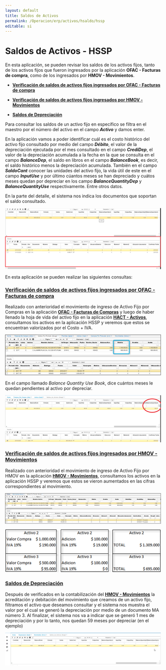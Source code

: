 ```yaml
---
layout: default
title: Saldos de Activos
permalink: /Operacion/erp/activos/hsaldo/hssp
editable: si
---
```


# Saldos de Activos - HSSP

En esta aplicación, se pueden revisar los saldos de los activos fijos, tanto de los activos fijos que fueron ingresados por la aplicación **OFAC - Facturas de compra**, como de los ingresados por **HMOV - Movimientos**.  
 
 * [**Verificación de saldos de activos fijos ingresados por OFAC - Facturas de compra**](http://docs.oasiscom.com/Operacion/erp/activos/hsaldo/hssp#verificación-de-saldos-de-activos-fijos-ingresados-por-ofac---facturas-de-compra)  

* [**Verificación de saldos de activos fijos ingresados por HMOV - Movimientos**](http://docs.oasiscom.com/Operacion/erp/activos/hsaldo/hssp#verificación-de-saldos-de-activos-fijos-ingresados-por-hmov---movimientos)  

* [**Saldos de Depreciación**](http://docs.oasiscom.com/Operacion/erp/activos/hsaldo/hssp#saldos-de-depreciación)  


Para consultar los saldos de un activo fijo en específico se filtra en el maestro por el número del activo en el campo **_Activo_** y damos enter.  

En la aplicación vamos a poder identificar cuál es el costo histórico del activo fijo consultado por medio del campo **_Débito_**, el valor de la depreciación ejecutada por el mes consultado en el campo **_CrediDep_**, el valor de la depreciación acumulada a la fecha en la que se consulta en el campo **_BalanceDep_**, el saldo en libros en el campo **_BalanceBook_**, es decir, el saldo histórico menos la depreciación acumulada. También en el campo **_SaldoCant_** conocer las unidades del activo fijo, la vida útil de este en el campo **_InputUse_** y por último cúantos meses se han depreciado y cuátos meses quedan por depreciar en los campo **_BalanceQuantityDep_** y **_BalanceQuantityUse_** respectivamente. Entre otros datos.  


En la parte del detalle, el sistema nos indica los documentos que soportan el saldo consultado.  

![](hssp7.png)  

En esta aplicación se pueden realizar las siguientes consultas:  

### [Verificación de saldos de activos fijos ingresados por OFAC - Facturas de compra](http://docs.oasiscom.com/Operacion/erp/activos/hsaldo/hssp#verificación-de-saldos-de-activos-fijos-ingresados-por-ofac---facturas-de-compra)
  
Realizado con anterioridad el movimiento de ingreso de Activo Fijo por Compras en la aplicación [**OFAC - Facturas de Compras**](http://docs.oasiscom.com/Operacion/scm/compras/ofactura/ofac) y luego de haber llenado la hoja de vida del activo fijo en la aplicación [**HACT - Activos**](http://docs.oasiscom.com/Operacion/erp/activos/hbasica/hact), consultamos los activos en la aplicación HSSP y veremos que estos se encuentran valorizados por el Costo + IVA.  

![](hssp.png)

En el campo llamado _Balance Quantity Use Book_, dice cuántos meses le quedan pendientes al activo por depreciar.  

![](hssp3.png)  

### [Verificación de saldos de activos fijos ingresados por HMOV - Movimientos](http://docs.oasiscom.com/Operacion/erp/activos/hsaldo/hssp#verificación-de-saldos-de-activos-fijos-ingresados-por-hmov---movimientos)

Realizado con anterioridad el movimiento de ingreso de Activo Fijo por HMOV en la aplicación [**HMOV - Movimientos**](http://docs.oasiscom.com/Operacion/erp/activos/hmovimient/hmov#manejo-de-iva-en-activos-fijos), consultamos los activos en la aplicación HSSP y veremos que estos se vieron aumentados en las cifras correspondientes al movimiento.  

![](hssp1.png)

![](hssp2.png)  

### [**Saldos de Depreciación**](http://docs.oasiscom.com/Operacion/erp/activos/hsaldo/hssp#saldos-de-depreciación)  

Después de verificados en la contabilización del [**HMOV - Movimientos**](http://docs.oasiscom.com/Operacion/erp/activos/hmovimient/hmov#movimiento-de-depreciaci%C3%B3n-de-un-activo-fijo) la acreditación y debitación del movimiento que creamos de un activo fijo, filtramos el activo que deseamos consultar y el sistema nos muestra el valor por el cual se generó la depreciación por medio de un documento MA número 3.  Al finalizar, el sistema nos va a indicar que se generó 1 mes de depreciación y por lo tanto, nos quedan 59 meses por depreciar (en el ejemplo)  

![](hssp4.png)



